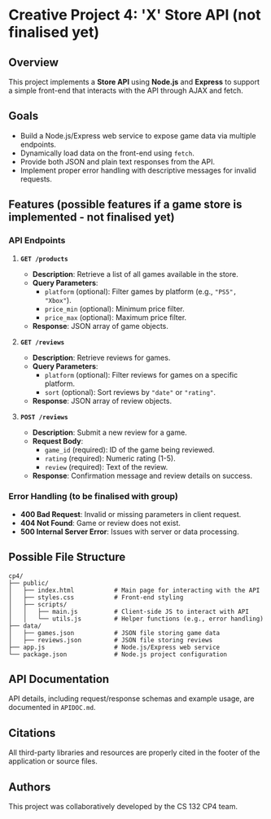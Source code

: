 # Creative Project 4: 'X' Store API (not finalised yet)

## Overview
This project implements a **Store API** using **Node.js** and **Express** to support a simple front-end that interacts with the API through AJAX and fetch.

## Goals
- Build a Node.js/Express web service to expose game data via multiple endpoints.
- Dynamically load data on the front-end using `fetch`.
- Provide both JSON and plain text responses from the API.
- Implement proper error handling with descriptive messages for invalid requests.

## Features (possible features if a game store is implemented - not finalised yet)

### API Endpoints
1. **`GET /products`**
   - **Description**: Retrieve a list of all games available in the store.
   - **Query Parameters**:
     - `platform` (optional): Filter games by platform (e.g., `"PS5", "Xbox"`).
     - `price_min` (optional): Minimum price filter.
     - `price_max` (optional): Maximum price filter.
   - **Response**: JSON array of game objects.

2. **`GET /reviews`**
   - **Description**: Retrieve reviews for games.
   - **Query Parameters**:
     - `platform` (optional): Filter reviews for games on a specific platform.
     - `sort` (optional): Sort reviews by `"date"` or `"rating"`.
   - **Response**: JSON array of review objects.

3. **`POST /reviews`**
   - **Description**: Submit a new review for a game.
   - **Request Body**:
     - `game_id` (required): ID of the game being reviewed.
     - `rating` (required): Numeric rating (1-5).
     - `review` (required): Text of the review.
   - **Response**: Confirmation message and review details on success.

### Error Handling (to be finalised with group)
- **400 Bad Request**: Invalid or missing parameters in client request.
- **404 Not Found**: Game or review does not exist.
- **500 Internal Server Error**: Issues with server or data processing.

## Possible File Structure
```
cp4/
├── public/
│   ├── index.html           # Main page for interacting with the API
│   ├── styles.css           # Front-end styling
│   ├── scripts/
│   │   ├── main.js          # Client-side JS to interact with API
│   │   └── utils.js         # Helper functions (e.g., error handling)
├── data/
│   ├── games.json           # JSON file storing game data
│   ├── reviews.json         # JSON file storing reviews
├── app.js                   # Node.js/Express web service
└── package.json             # Node.js project configuration
``` 


## API Documentation
API details, including request/response schemas and example usage, are documented in `APIDOC.md`.

## Citations
All third-party libraries and resources are properly cited in the footer of the application or source files.

## Authors
This project was collaboratively developed by the CS 132 CP4 team.

